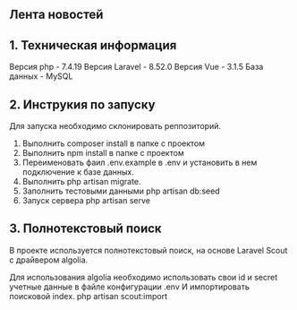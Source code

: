 ## Лента новостей

## 1. Техническая информация
Версия php - 7.4.19
Версия Laravel - 8.52.0
Версия Vue - 3.1.5
База данных - MySQL

## 2. Инструкия по запуску
Для запуска необходимо склонировать реппозиторий.
1. Выполнить composer install в папке с проектом
2. Выполнить npm install в папке с проектом
3. Переименовать фаил .env.example в .env  и установить в нем подключение к базе данных.
4. Выполнить php artisan migrate.
5. Заполнить тестовыми данными php artisan db:seed
6. Запуск сервера php artisan serve

## 3. Полнотекстовый поиск
В проекте используется полнотекстовый поиск, на основе Laravel Scout с драйвером algolia.

Для использования algolia необходимо использовать свои id и secret учетные данные в файле конфигурации .env
И импортировать поисковой index.
php artisan scout:import




